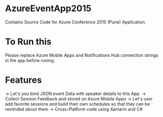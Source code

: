 # AzureEventApp2015
Contains Source Code for Azure Conference 2015 (Pune) Application. 

# To Run this
Please replace Azure Mobile Apps and Notifications Hub connection strings in the app before runing.

# Features
-> Let's you bind JSON event Data with speaker details to this App. 
-> Collect Session Feedback and stored on Azure Mobile Apps
-> Let's user add favorite sessions and build their own schedules so that they can be reminded about them
-> Cross-Platform code using Xamarin and C#

